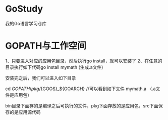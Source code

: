 # GoStudy
我的Go语言学习仓库


# GOPATH与工作空间
1、只要进入对应的应用包目录，然后执行go install，就可以安装了
2、在任意的目录执行如下代码go install mymath (生成.a文件)

安装完之后，我们可以进入如下目录

cd $GOPATH/pkg/${GOOS}_${GOARCH}
//可以看到如下文件
mymath.a  （.a文件是应用包）

bin目录下面存的是编译之后可执行的文件，pkg下面存放的是应用包，src下面保存的是应用源代码

# 

